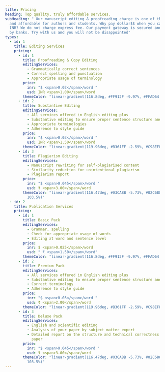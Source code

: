 ```yaml
---
title: Pricing
heading: Top quality, truly affordable services.
subHeading: " Our manuscript editing & proofreading charge is one of the best
  and affordable for authors and students. Why pay dollar$$ when you can pay in
  INR? We do not charge express fee. Our payment gateway is secured and handled
  by banks. Try with us and you will not be disappointed"
types:
  - id: 1
    title: Editing Services
    pricing:
      - id: 1
        title: Proofreading & Copy Editing
        editingServices:
          - Grammatically correct sentences
          - Correct spelling and punctuation
          - Appropriate usage of terminology
        price:
          inr: "$ <span>0.02</span>/word "
          usd: INR <span>1.00</span>/word
        themeColor: "linear-gradient(116.8deg, #FF912F -9.97%, #FFAD64 105%)"
      - id: 2
        title: Substantive Editing
        editingServices:
          - All services offered in English editing plus
          - Substantive editing to ensure proper sentence structure and flow
          - Appropriate terminologies
          - Adherence to style guide
        price:
          inr: "$ <span>0.03</span>/word "
          usd: INR <span>1.50</span>/word
        themeColor: "linear-gradient(119.96deg, #B361FF -2.59%, #C98EFF 104.08%)"
      - id: 3
        title: Plagiarism Editing
        editingServices:
          - Manuscript rewriting for self-plagiarised content
          - Similarity reduction for unintentional plagiarism
          - Plagiarism report
        price:
          inr: "$ <span>0.045</span>/word "
          usd: ₹ <span>3.00</span>/word
        themeColor: "linear-gradient(116.47deg, #03CA8B -5.73%, #02C688 -5.72%, #05E29C
          103.5%)"
  - id: 2
    title: Publication Services
    pricing:
      - id: 1
        title: Basic Pack
        editingServices:
          - Grammar, spelling
          - Check for appropriate usage of words
          - Editing at word and sentence level
        price:
          inr: $ <span>0.025</span>/word
          usd: " ₹ <span>1.50</span>/word"
        themeColor: "linear-gradient(116.8deg, #FF912F -9.97%, #FFAD64 105%)"
      - id: 2
        title: Premium Pack
        editingServices:
          - All services offered in English editing plus
          - Substantive editing to ensure proper sentence structure and flow
          - Correct terminology
          - Adherence to style guide
        price:
          inr: "$ <span>0.03</span>/word "
          usd: ₹ <span>2.00</span>/word
        themeColor: "linear-gradient(119.96deg, #B361FF -2.59%, #C98EFF 104.08%)"
      - id: 3
        title: Deluxe Pack
        editingServices:
          - English and scientific editing
          - Analysis of your paper by subject matter expert
          - Detailed report on the structure and technical correctness of your
            paper
        price:
          inr: "$ <span>0.045</span>/word "
          usd: ₹ <span>3.00</span>/word
        themeColor: "linear-gradient(116.47deg, #03CA8B -5.73%, #02C688 -5.72%, #05E29C
          103.5%)"
---
```

